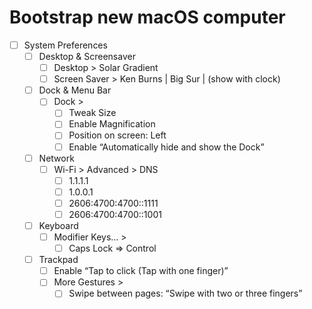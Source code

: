 # Bootstrap new macOS computer

- [ ] System Preferences
  - [ ] Desktop & Screensaver
    - [ ] Desktop > Solar Gradient
    - [ ] Screen Saver > Ken Burns | Big Sur | (show with clock)
  - [ ] Dock & Menu Bar
    - [ ] Dock >
      - [ ] Tweak Size
      - [ ] Enable Magnification
      - [ ] Position on screen: Left
      - [ ] Enable “Automatically hide and show the Dock”
  - [ ] Network
    - [ ] Wi-Fi > Advanced > DNS
      - [ ] 1.1.1.1
      - [ ] 1.0.0.1
      - [ ] 2606:4700:4700::1111
      - [ ] 2606:4700:4700::1001
  - [ ] Keyboard
    - [ ] Modifier Keys… >
      - [ ] Caps Lock => Control
  - [ ] Trackpad
    - [ ] Enable “Tap to click (Tap with one finger)”
    - [ ] More Gestures >
      - [ ] Swipe between pages: “Swipe with two or three fingers”
